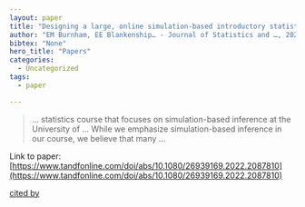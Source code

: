 ```yaml
---
layout: paper
title: "Designing a large, online simulation-based introductory statistics course"
author: "EM Burnham, EE Blankenship… - Journal of Statistics and …, 2023 - Taylor & Francis"
bibtex: "None"
hero_title: "Papers"
categories:
  - Uncategorized
tags:
  - paper

---
```

>… statistics course that focuses on simulation-based inference at the University of … While we emphasize simulation-based inference in our course, we believe that many …

Link to paper: [https://www.tandfonline.com/doi/abs/10.1080/26939169.2022.2087810](https://www.tandfonline.com/doi/abs/10.1080/26939169.2022.2087810)

[cited by](https://scholar.google.com/scholar?cites=2247425310749538569&as_sdt=5,44&sciodt=0,44&hl=en&num=20)

